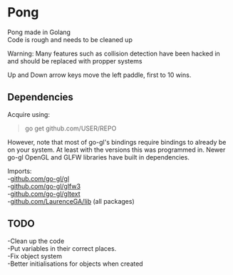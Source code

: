 # Pong
Pong made in Golang  
Code is rough and needs to be cleaned up  

Warning: Many features such as collision detection have been hacked in and should be replaced with propper systems

Up and Down arrow keys move the left paddle, first to 10 wins.  

## Dependencies  
Acquire using:  
> go get github.com/USER/REPO 

However, note that most of go-gl's bindings require bindings to already be on your system. At least with the versions this was programmed in. Newer go-gl OpenGL and GLFW libraries have built in dependencies.  

Imports:  
-[github.com/go-gl/gl](https://github.com/go-gl/gl)  
-[github.com/go-gl/glfw3](https://github.com/go-gl/glfw3)  
-[github.com/go-gl/gltext](https://github.com/go-gl/gltext)  
-[github.com/LaurenceGA/lib](https://github.com/LaurenceGA/lib) (all packages)

## TODO
-Clean up the code  
-Put variables in their correct places.  
-Fix object system  
-Better initialisations for objects when created  
